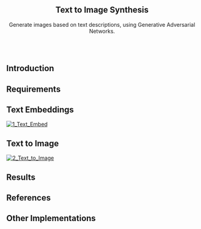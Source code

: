 <!-- PROJECT LOGO -->
<p align="center">
  <h2 align="center">Text to Image Synthesis</h2>
  <p align="center">
    Generate images based on text descriptions, using Generative Adversarial Networks.
  </p>
  <br>
  <br>
</p>

## Introduction

## Requirements


## Text Embeddings
[![1_Text_Embed](https://colab.research.google.com/assets/colab-badge.svg)](https://colab.research.google.com/github/bojito/text-to-image-synthesis/blob/main/1_Text_Embed.ipynb)

## Text to Image
[![2_Text_to_Image](https://colab.research.google.com/assets/colab-badge.svg)](https://colab.research.google.com/github/bojito/text-to-image-synthesis/blob/main/2_Text_to_Image.ipynb)

## Results

## References

## Other Implementations
